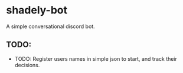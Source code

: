 # shadely-bot
A simple conversational discord bot.

## TODO:
-  TODO: Register users names in simple json to start, and track their decisions.